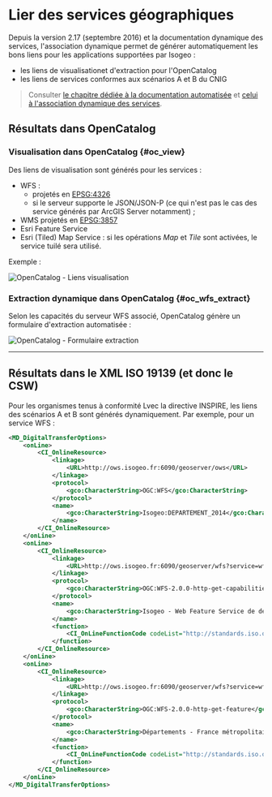 # Lier des services géographiques

Depuis la version 2.17 (septembre 2016) et la documentation dynamique des services, l&apos;association dynamique permet de générer automatiquement les bons liens pour les applications supportées par Isogeo :

* les liens de visualisationet d'extraction pour l&apos;OpenCatalog
* les liens de services conformes aux scénarios A et B du CNIG

> Consulter [le chapitre dédiée à la documentation automatisée](../inventory/md_services/srv_howto.html) et [celui à l&apos;association dynamique des services](../inventory/md_services/srv_association.html).

## Résultats dans OpenCatalog

### Visualisation dans OpenCatalog {#oc_view}

Des liens de visualisation sont générés pour les services :

* WFS :
  * projetés en [EPSG:4326](https://epsg.io/4326)
  * si le serveur supporte le JSON/JSON-P (ce qui n&apos;est pas le cas des service générés par ArcGIS Server notamment) ;
* WMS projetés en [EPSG:3857](https://epsg.io/3857)
* Esri Feature Service
* Esri (Tiled) Map Service : si les opérations *Map* et *Tile* sont activées, le service tuilé sera utilisé.

Exemple :

![OpenCatalog - Liens visualisation](/assets/OC_dynamicServices_view_departements2014.png "Liens de visualisation générés automatiquement")

### Extraction dynamique dans OpenCatalog {#oc_wfs_extract}

Selon les capacités du serveur WFS associé, OpenCatalog génère un formulaire d'extraction automatisée :

![OpenCatalog - Formulaire extraction](/assets/oc/oc_search_extract.gif "Formulaire de téléchargement généré automatiquement à partir des capacités du WFS")

____

## Résultats dans le XML ISO 19139 (et donc le CSW)

Pour les organismes tenus à conformité Lvec la directive INSPIRE, les liens des scénarios A et B sont générés dynamiquement. Par exemple, pour un service WFS :

```xml
<MD_DigitalTransferOptions>
	<onLine>
	    <CI_OnlineResource>
		    <linkage>
			    <URL>http://ows.isogeo.fr:6090/geoserver/ows</URL>
			</linkage>
			<protocol>
			    <gco:CharacterString>OGC:WFS</gco:CharacterString>
			</protocol>
			<name>
			    <gco:CharacterString>Isogeo:DEPARTEMENT_2014</gco:CharacterString>
			</name>
		</CI_OnlineResource>
    </onLine>
	<onLine>
	    <CI_OnlineResource>
		    <linkage>
			    <URL>http://ows.isogeo.fr:6090/geoserver/wfs?service=wfs&amp;version=2.0.0&amp;request=GetCapabilities</URL>
			</linkage>
			<protocol>
			    <gco:CharacterString>OGC:WFS-2.0.0-http-get-capabilities</gco:CharacterString>
			</protocol>
			<name>
			    <gco:CharacterString>Isogeo - Web Feature Service de démonstration</gco:CharacterString>
			</name>
			<function>
			    <CI_OnLineFunctionCode codeList="http://standards.iso.org/ittf/PubliclyAvailableStandards/ISO_19139_Schemas/resources/codelist/ML_gmxCodelists.xml#CI_OnLineFunctionCode" codeListValue="information">information</CI_OnLineFunctionCode>
			</function>
		</CI_OnlineResource>
	</onLine>
	<onLine>
	    <CI_OnlineResource>
		    <linkage>
			    <URL>http://ows.isogeo.fr:6090/geoserver/wfs?service=wfs&amp;version=2.0.0&amp;request=GetFeature&amp;typeNames=Isogeo%3aDEPARTEMENT_2014</URL>
			</linkage>
			<protocol>
			    <gco:CharacterString>OGC:WFS-2.0.0-http-get-feature</gco:CharacterString>
			</protocol>
			<name>
			    <gco:CharacterString>Départements - France métropolitaine - 2014</gco:CharacterString>
			</name>
			<function>
			    <CI_OnLineFunctionCode codeList="http://standards.iso.org/ittf/PubliclyAvailableStandards/ISO_19139_Schemas/resources/codelist/ML_gmxCodelists.xml#CI_OnLineFunctionCode" codeListValue="download">download</CI_OnLineFunctionCode>
			</function>
		</CI_OnlineResource>
	</onLine>
</MD_DigitalTransferOptions>
```
